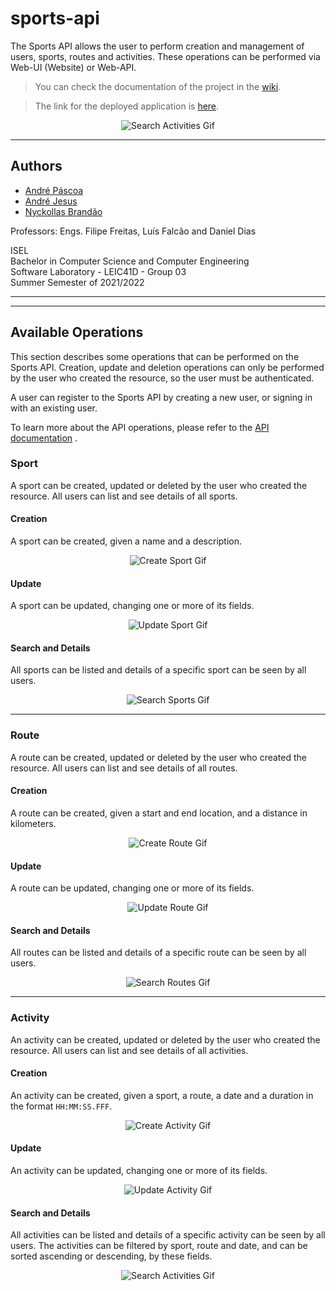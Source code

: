 # sports-api

The Sports API allows the user to perform creation and management of users, sports, routes and activities.
These operations can be performed via Web-UI (Website) or Web-API.

> You can check the documentation of the project in the [wiki](https://github.com/isel-leic-ls/2122-2-LEIC41D-G03/wiki).

> The link for the deployed application is [here](https://sports-api-20os.onrender.com).

<p align="center">
  <img align="center" src="docs/gifs/activity-search.gif" alt="Search Activities Gif"/>
</p>

---

## Authors

- [André Páscoa](https://github.com/devandrepascoa)
- [André Jesus](https://github.com/Andre-J3sus)
- [Nyckollas Brandão](https://github.com/Nyckoka)

Professors: Engs. Filipe Freitas, Luís Falcão and Daniel Dias

ISEL<br>
Bachelor in Computer Science and Computer Engineering<br>
Software Laboratory - LEIC41D - Group 03<br>
Summer Semester of 2021/2022

---
---

## Available Operations

This section describes some operations that can be performed on the Sports API.
Creation, update and deletion operations can only be performed by the user who created the resource, so the user must be
authenticated.

A user can register to the Sports API by creating a new user, or signing in with an existing user.

To learn more about the API operations, please refer to
the
[API documentation](https://github.com/isel-leic-ls/2122-2-LEIC41D-G03/blob/574f00333ae71cebfd74759226725bfb69bee372/docs/sports-api-spec.yml)
.

### Sport

A sport can be created, updated or deleted by the user who created the resource.
All users can list and see details of all sports.

#### Creation

A sport can be created, given a name and a description.

<p align="center">
  <img align="center" src="docs/gifs/sport-create.gif" alt="Create Sport Gif"/>
</p>

#### Update

A sport can be updated, changing one or more of its fields.

<p align="center">
  <img align="center" src="docs/gifs/sport-update.gif" alt="Update Sport Gif"/>
</p>

#### Search and Details

All sports can be listed and details of a specific sport can be seen by all users.

<p align="center">
  <img align="center" src="docs/gifs/sport-search.gif" alt="Search Sports Gif"/>
</p>

---

### Route

A route can be created, updated or deleted by the user who created the resource.
All users can list and see details of all routes.

#### Creation

A route can be created, given a start and end location, and a distance in kilometers.

<p align="center">
  <img align="center" src="docs/gifs/route-create.gif" alt="Create Route Gif"/>
</p>

#### Update

A route can be updated, changing one or more of its fields.

<p align="center">
  <img align="center" src="docs/gifs/route-update.gif" alt="Update Route Gif"/>
</p>

#### Search and Details

All routes can be listed and details of a specific route can be seen by all users.

<p align="center">
  <img align="center" src="docs/gifs/route-search.gif" alt="Search Routes Gif"/>
</p>

---

### Activity

An activity can be created, updated or deleted by the user who created the resource.
All users can list and see details of all activities.

#### Creation

An activity can be created, given a sport, a route, a date and a duration in the format `HH:MM:SS.FFF`.

<p align="center">
  <img align="center" src="docs/gifs/activity-create.gif" alt="Create Activity Gif"/>
</p>

#### Update

An activity can be updated, changing one or more of its fields.

<p align="center">
  <img align="center" src="docs/gifs/activity-update.gif" alt="Update Activity Gif"/>
</p>

#### Search and Details

All activities can be listed and details of a specific activity can be seen by all users.
The activities can be filtered by sport, route and date, and can be sorted ascending or descending, by these
fields.

<p align="center">
  <img align="center" src="docs/gifs/activity-search.gif" alt="Search Activities Gif"/>
</p>
